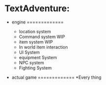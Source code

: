 TextAdventure:
=============
  - engine
============= 
    + location system
    + Command system WIP
    + item system WIP
    * In world item interaction
    * UI System
    * equipment System
    * NPC system
    * Fighting System


  - actual game
=============
    *Every thing
